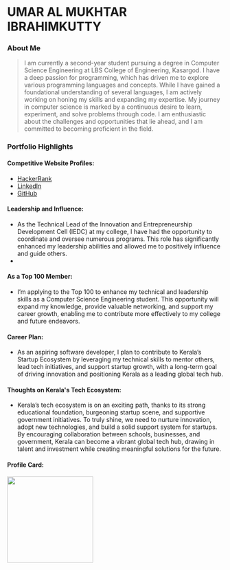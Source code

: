 
# UMAR AL MUKHTAR IBRAHIMKUTTY 

### About Me

> I am currently a second-year student pursuing a degree in Computer Science Engineering at LBS College of Engineering, Kasargod. I have a deep passion for programming, which has driven me to explore various programming languages and concepts. While I have gained a foundational understanding of several languages, I am actively working on honing my skills and expanding my expertise. My journey in computer science is marked by a continuous desire to learn, experiment, and solve problems through code. I am enthusiastic about the challenges and opportunities that lie ahead, and I am committed to becoming proficient in the field.


### Portfolio Highlights


<!--#### History of Open Source Contributions:


#### History of Community Engagement:

-  Discuss your history of community engagement in a technical capacity, such as answering questions on platforms like Stack Overflow or actively participating in technical forums like mailing lists and Discord servers.

#### Highly Visible Technical Content:

- Highlight any highly visible technical blog posts, articles, or video series you have created.

#### Highly Used Software Tools:

- If you've developed software tools that are widely used by users (not just contributors), mention them.
-->
#### Competitive Website Profiles:

- [HackerRank](https://www.hackerrank.com/profile/umar1868807)
- [LinkedIn](www.linkedin.com/in/umaralmukhtaribrahimkutty)
- [GitHub](https://github.com/d-xrk)

#### Leadership and Influence:

- As the Technical Lead of the Innovation and Entrepreneurship Development Cell (IEDC) at my college, I have had the opportunity to coordinate and oversee numerous programs. This role has significantly enhanced my leadership abilities and allowed me to positively influence and guide others.
- 
<!--#### Networking:

- explain your networking skills and how you plan to engage with the Top 100 community. Outline how you will influence and lead others in your respective field.
-->
#### As a Top 100 Member:

- I’m applying to the Top 100 to enhance my technical and leadership skills as a Computer Science Engineering student. This opportunity will expand my knowledge, provide valuable networking, and support my career growth, enabling me to contribute more effectively to my college and future endeavors.

#### Career Plan:

- As an aspiring software developer, I plan to contribute to Kerala’s Startup Ecosystem by leveraging my technical skills to mentor others, lead tech initiatives, and support startup growth, with a long-term goal of driving innovation and positioning Kerala as a leading global tech hub.

#### Thoughts on Kerala's Tech Ecosystem:

- Kerala’s tech ecosystem is on an exciting path, thanks to its strong educational foundation, burgeoning startup scene, and supportive government initiatives. To truly shine, we need to nurture innovation, adopt new technologies, and build a solid support system for startups. By encouraging collaboration between schools, businesses, and government, Kerala can become a vibrant global tech hub, drawing in talent and investment while creating meaningful solutions for the future.

#### Profile Card:

 <img src="https://mulearn.org/embed/rank/umaralmukhtaribrahimkutty@mulearn" width="200" height="200"></img>

